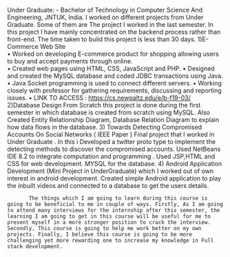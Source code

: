 Under Graduate: -  Bachelor of Technology in Computer Science And Engineering, JNTUK, India.
I worked on different projects from Under Graduate. Some of them are 
The project I worked in the last semester. In this project I have mainly concentrated on the backend process rather than front-end. The time taken to build this project is less than 30 days.
1)E-Commerce Web Site                                                                                                                      
•	Worked on developing E-commerce product for shopping allowing users to buy and accept payments through online.  
•	Created web pages using HTML, CSS, JavaScript and PHP. 
•	Designed and created the MySQL database and coded JDBC transactions using Java.
•	Java Socket programming is used to connect different servers.
•	Working closely with professor for gathering requirements, discussing and reporting issues.
•	LINK TO ACCESS : https://cs.newpaltz.edu/e/b-f19-03/
2)Database Design From Scratch this project is done during the first semester in which database is created from scratch using MySQL. Also Created Entity Relationship Diagram, Database Relation Diagram to explain how data flows in the database.
3) Towards Detecting Compromised Accounts On Social Networks ( IEEE Paper )   Final project that I worked in Under Graduate . In this i Developed a twitter proto type to implement the detecting methods to discover the compromised accounts. Used NetBeans IDE 8.2 to integrate computation and programming . Used JSP,HTML and CSS for web development. MYSQL for the database. 
4)  Android Application Development (Mini Project in UnderGraduate)   which   I worked out of own interest in android development. Created simple Android application to play the inbuilt videos and connected to a database to get the users details.

           The things which I am going to learn during this course is going to be beneficial to me in couple of ways. Firstly, As I am going to attend many interviews for the internship after this semester, the learning I am going to get in this course will be useful for me to present myself in a more stronger position to crack the interview. Secondly, This course is going to help me work better on my own projects. Finally, I believe this course is going to be more challenging yet more rewarding one to increase my knowledge in Full stack development.                             

